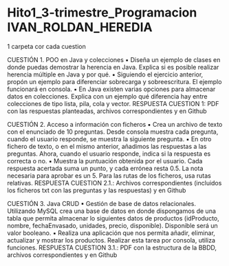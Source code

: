 # Hito1_3-trimestre_Programacion IVAN_ROLDAN_HEREDIA
1 carpeta cor cada cuestion

CUESTIÓN 1. POO en Java y colecciones
▪ Diseña un ejemplo de clases en donde puedas demostrar la herencia en Java. Explica si es posible
realizar herencia múltiple en Java y por qué.
▪ Siguiendo el ejercicio anterior, propón un ejemplo para diferenciar sobrecarga y sobreescritura.
El ejemplo funcionará en consola.
▪ En Java existen varias opciones para almacenar datos en colecciones. Explica con un ejemplo qué
diferencia hay entre colecciones de tipo lista, pila, cola y vector.
RESPUESTA CUESTION 1: PDF con las respuestas planteadas, archivos correspondientes y en
Github

CUESTIÓN 2. Acceso a información con ficheros
▪ Crea un archivo de texto con el enunciado de 10 preguntas. Desde consola muestra cada
pregunta, cuando el usuario responde, se muestra la siguiente pregunta.
▪ En otro fichero de texto, o en el mismo anterior, añadimos las respuestas a las preguntas. Ahora,
cuando el usuario responde, indica si la respuesta es correcta o no.
▪ Muestra la puntuación obtenida por el usuario. Cada respuesta acertada suma un punto, y cada
errónea resta 0.5. La nota necesaria para aprobar es un 5. Para las rutas de los ficheros, usa rutas
relativas.
RESPUESTA CUESTION 2.1.: Archivos correspondientes (incluidos los ficheros txt con las preguntas
y las respuestas) y en Github

CUESTIÓN 3. Java CRUD
▪ Gestión de base de datos relacionales. Utilizando MySQL crea una base de datos en donde
dispongamos de una tabla que permita almacenar lo siguientes datos de productos (idProducto,
nombre, fechaEnvasado, unidades, precio, disponible). Disponible será un valor booleano.
▪ Realiza una aplicación que nos permita añadir, eliminar, actualizar y mostrar los productos.
Realizar esta tarea por consola, utiliza funciones.
RESPUESTA CUESTION 3.1.: PDF con la estructura de la BBDD, archivos correspondientes y en
Github
